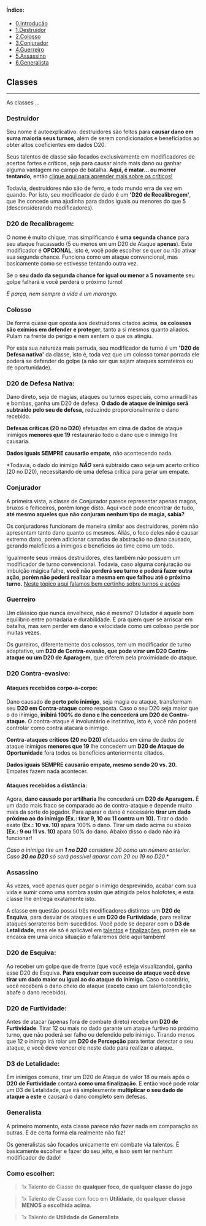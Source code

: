 <nav class='sidelist'>
  <div class='side-content'>
  <h4>Índice:</h4>
  <ul>
    <li><a class='super' href="#0.">
      <span class='bold'>0.</span>Introdução
    </a></li>
    <li><a class='super' href="#1.">
      <span class='bold'>1.</span>Destruidor
    </a></li>
    <li><a class='super' href="#2.">
      <span class='bold'>2.</span>Colosso
    </a></li>
    <li><a class='super' href="#3.">
      <span class='bold'>3.</span>Conjurador
    </a></li>
    <li><a class='super' href="#4.">
      <span class='bold'>4.</span>Guerreiro
    </a></li>  
    <li><a class='super' href="#5.">
      <span class='bold'>5.</span>Assassino
    </a></li>
    <li><a class='super' href="#6.">
      <span class='bold'>6.</span>Generalista
    </a></li> 
  </ul>
  </div>
</nav>


<div id='0.' class='title'>
<h2>Classes</h2>
<hr class='solid'>
</div>

As classes ...

<div id='1.' class='item'>
<h3>Destruidor</h3>
</div>

Seu nome é autoexplicativo: destruidores são feitos para **causar dano em suma maioria seus turnos**, além de serem condicionados e benefíciados ao obter altos coeficientes em dados D20. 

Seus talentos de classe são focados exclusivamente em modificadores de acertos fortes e críticos, seja para causar ainda mais dano ou ganhar alguma vantagem no campo de batalha. **Aqui, é matar... ou morrer tentando,** então [clique aqui para aprender mais sobre os críticos!]()

Todavia, destruidores não são de ferro, e todo mundo erra de vez em quando. Por isto, seu modificador de dado é um **'D20 de Recalibregem'**, que lhe concede uma ajudinha para dados iguais ou menores do que 5 (desconsiderando modificadores).

<div class='note'>

### D20 de Recalibragem:

O nome é muito chique, mas simplificando é **uma segunda chance** para seu ataque fracassado (5 ou menos em um D20 de Ataque **apenas**). Este modificador é **OPCIONAL**, isto é, você pode escolher se quer ou não ativar sua segunda chance. Funciona como um ataque convencional, mas basicamente como se estivesse tentando outra vez.

Se o **seu dado da segunda chance for igual ou menor a 5 novamente** seu golpe falhará e você perderá o próximo turno!

*É parça, nem sempre a vida é um morango.*

</div>

<div id='2.' class='item'>
<h3>Colosso</h3>
</div>

De forma quase que oposta aos destruidores citados acima, **os colossos são exímios em defender e proteger**, tanto a si mesmos quanto aliados. Pulam na frente do perigo e nem sentem o que os atingiu.

Por esta sua natureza mais parruda, seu modificador de turno é um **'D20 de Defesa nativa'** da classe, isto é, toda vez que um colosso tomar porrada ele poderá se defender do golpe (a não ser que sejam ataques sorrateiros ou de oportunidade).

<div class='note'>

### D20 de Defesa Nativa:

Dano direto, seja de magias, ataques ou turnos especiais, como armadilhas e bombas, ganha um D20 de defesa. **O dado de ataque de inimigo será subtraído pelo seu de defesa,** reduzindo proporcionalmente o dano recebido.

**Defesas críticas (20 no D20)** efetuadas em cima de dados de ataque inimigos **menores que 19** restaurarão todo o dano que o inimigo lhe causaria.

**Dados iguais SEMPRE causarão empate**, não acontecendo nada.

*Todavia, o dado do inimigo ***NÃO*** será subtraído caso seja um acerto crítico (20 no D20), necessitando de uma defesa crítica para gerar um empate.

</div>

<div id='3.' class='item'>
<h3>Conjurador</h3>
</div>

A primeira vista, a classe de Conjurador parece representar apenas magos, bruxos e feiticeiros, porém longe disto. Aqui você pode encontrar de tudo, **até mesmo aqueles que não conjuram nenhum tipo de magia, sabia?**

Os conjuradores funcionam de maneira similar aos destruidores, porém não apresentam tanto dano quanto os mesmos. Aliás, o foco deles não é causar extremo dano, porém adicionar camadas de abstração no dano causado, gerando malefícios a inimigos e benefícios ao time como um todo.

Igualmente seus irmãos destruidores, eles também não possuem um modificador de turno convencional. Todavia, caso alguma conjuração ou imbuição mágica falhe, **você não perderá seu turno e poderá fazer outra ação, porém não poderá realizar a mesma em que falhou até o próximo turno.** [Neste tópico aqui falamos bem certinho sobre turnos e ações](?markdown=0)

<div id='4.' class='item'>
<h3>Guerreiro</h3>
</div>

Um clássico que nunca envelhece, não é mesmo? O lutador é aquele bom equilíbrio entre porradaria e durabilidade. É pra quem quer se arriscar em batalha, mas sem perder em dano e velocidade como um colosso perde por muitas vezes.

Os gurreiros, diferentemente dos colossos, tem um modificador de turno adaptativo, um **D20 de Contra-evasão, que pode virar um D20 Contra-ataque ou um D20 de Aparagem**, que diferem pela proximidade do ataque.

<div class='note'>

### D20 Contra-evasivo:

#### Ataques recebidos corpo-a-corpo:

Dano causado **de perto pelo inimigo**, seja magia ou ataque, transformam seu **D20 em Contra-ataque** como resposta. Caso o seu D20 seja maior que o do inimigo, **inibirá 100% do dano e lhe concederá um D20 de Contra-ataque.** O contra-ataque é involuntário e instintivo, isto é, você não poderá controlar como  contra atacará o inimigo.

**Contra-ataques críticos (20 no D20)** efetuados em cima de dados de ataque inimigos **menores que 19** lhe concedem um **D20 de Ataque de Oportunidade** fora todos os benefícios anteriormente citados.

**Dados iguais SEMPRE causarão empate, mesmo sendo 20 vs. 20.** Empates fazem nada acontecer.

#### Ataques recebidos a distância:

Agora, **dano causado por artilharia** lhe concederá um **D20 de Aparagem.** É um dado mais fraco se comparado ao de contra-ataque e depende muito mais da sorte do jogador. Para aparar o dano é necessário **tirar um dado próximo ao do inimigo (Ex.: tirar 9, 10 ou 11 contra um 10).** Tirar o dado exato **(Ex.: 10 vs. 10)** apara 100% o dano. Tirar um dado acima ou abaixo **(Ex.: 9 ou 11 vs. 10)** apara 50% do dano. Abaixo disso o dado não irá funcionar!

*Caso o inimigo tire um ***1 no D20*** considere 20 como um número anterior. Caso ***20 no D20*** só será possível aparar com 20 ou 19 no D20.**

</div>

<div id='5.' class='item'>
<h3>Assassino</h3>
</div>

Às vezes, você apenas quer pegar o inimigo desprevinido, acabar com sua vida e sumir como uma sombra assim que atingida pelos holofotes; e esta classe lhe entrega exatamente isto.

A classe em questão possui três modificadores distintos: um **D20 de Esquiva**, para desviar de ataques e um **D20 de Furtividade**, para realizar ataques sorrateiros bem-sucedidos. Você pode se deparar com o  **D3 de Letalidade**, mas ele só é aplicável em [talentos]() e [finalizações](), porém ele se encaixa em uma única situação e falaremos dele aqui também!

<div class='note'>

### D20 de Esquiva:

Ao receber um golpe que de frente (que você esteja visualizando), ganha esse D20 de Esquiva. **Para esquivar com sucesso do ataque você deve tirar um dado maior ou igual ao do ataque do inimigo.** Caso o contrário, você receberá o dano cheio do ataque (exceto caso um talento/condição abafe o dano recebido).

</div>

<div class='note'>

### D20 de Furtividade:

Antes de atacar (apenas fora de combate direto) recebe um **D20 de Furtividade**. Tirar 12 ou mais no dado garante um ataque furtivo no próximo turno, que não poderá ser falho ou defendido pelo inimigo. Tirando menos que 12 o inimgo irá rolar um **D20 de Percepção** para tentar detectar o seu ataque, e você deve vencer ele neste dado para realizar o ataque.

</div>

<div class='note'>

### D3 de Letalidade:

Em inimigos comuns, tirar um D20 de Ataque de valor 18 ou mais após o **D20 de Furtividade** contará **como uma finalização**. E então você pode rolar um D3 de Letalidade, que irá simplesmente **multiplicar o seu dado de ataque a este** e causará o dano completo sem defesas.

</div>

<div id='6.' class='item'>
<h3>Generalista</h3>
</div>

A primeiro momento, esta classe parece não fazer nada em comparação as outras. E de certa forma ela realmente não faz! 

Os generalistas são focados unicamente em combate via talentos. É basicamente escolher e fazer do seu jeito, e isso sem ter nenhum modificador de dado!

<div class='note'>

### Como escolher:

> 1x Talento de Classe de **qualquer foco, de qualquer classe do jogo**

> 1x Talento de Classe com foco em **Utilidade**, de **qualquer classe MENOS a escolhida acima**.

> 1x Talento de **Utilidade de Generalista**

</div>

<div class='end'>